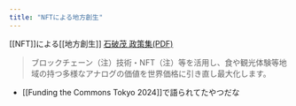 ```yaml
---
title: "NFTによる地方創生"
---
```


[[NFT]]による[[地方創生]]
[石破茂 政策集(PDF)](https://ishiba2024.jp/contents/wp-content/uploads/2024/09/20240910_ishiba_policy.pdf)
> ブロックチェーン（注）技術・NFT（注）等を活用し、食や観光体験等地域の持つ多様なアナログの価値を世界価格に引き直し最大化します。
- [[Funding the Commons Tokyo 2024]]で語られてたやつだな
